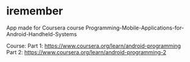 iremember
=========

App made for Coursera course Programming-Mobile-Applications-for-Android-Handheld-Systems

Course: 
Part 1: https://www.coursera.org/learn/android-programming  
Part 2: https://www.coursera.org/learn/android-programming-2  
